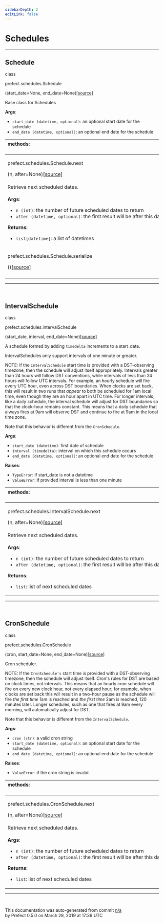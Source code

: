 ```yaml
---
sidebarDepth: 2
editLink: false
---
```

# Schedules
---
 ## Schedule
 <div class='class-sig' id='prefect-schedules-schedule'><p class="prefect-sig">class </p><p class="prefect-class">prefect.schedules.Schedule</p>(start_date=None, end_date=None)<span class="source"><a href="https://github.com/PrefectHQ/prefect/blob/master/src/prefect/schedules.py#L10">[source]</a></span></div>

Base class for Schedules

**Args**:     <ul class="args"><li class="args">`start_date (datetime, optional)`: an optional start date for the schedule     </li><li class="args">`end_date (datetime, optional)`: an optional end date for the schedule</li></ul>

|methods: &nbsp;&nbsp;&nbsp;&nbsp;&nbsp;&nbsp;&nbsp;&nbsp;&nbsp;&nbsp;&nbsp;&nbsp;&nbsp;&nbsp;&nbsp;&nbsp;&nbsp;&nbsp;&nbsp;&nbsp;&nbsp;&nbsp;&nbsp;&nbsp;&nbsp;&nbsp;&nbsp;&nbsp;&nbsp;&nbsp;&nbsp;&nbsp;&nbsp;&nbsp;&nbsp;&nbsp;&nbsp;&nbsp;&nbsp;&nbsp;&nbsp;&nbsp;&nbsp;&nbsp;&nbsp;&nbsp;&nbsp;&nbsp;&nbsp;&nbsp;&nbsp;&nbsp;&nbsp;&nbsp;&nbsp;&nbsp;&nbsp;&nbsp;&nbsp;&nbsp;&nbsp;&nbsp;&nbsp;&nbsp;&nbsp;&nbsp;&nbsp;&nbsp;&nbsp;&nbsp;&nbsp;&nbsp;&nbsp;&nbsp;&nbsp;&nbsp;&nbsp;&nbsp;&nbsp;&nbsp;&nbsp;&nbsp;&nbsp;&nbsp;&nbsp;&nbsp;&nbsp;&nbsp;&nbsp;&nbsp;&nbsp;&nbsp;&nbsp;&nbsp;&nbsp;&nbsp;&nbsp;&nbsp;&nbsp;&nbsp;&nbsp;&nbsp;&nbsp;&nbsp;&nbsp;&nbsp;&nbsp;&nbsp;&nbsp;&nbsp;&nbsp;&nbsp;&nbsp;&nbsp;&nbsp;&nbsp;&nbsp;&nbsp;&nbsp;&nbsp;&nbsp;&nbsp;&nbsp;&nbsp;&nbsp;&nbsp;&nbsp;&nbsp;&nbsp;&nbsp;&nbsp;&nbsp;&nbsp;&nbsp;&nbsp;&nbsp;&nbsp;&nbsp;&nbsp;&nbsp;&nbsp;&nbsp;&nbsp;&nbsp;&nbsp;&nbsp;&nbsp;&nbsp;&nbsp;&nbsp;|
|:----|
 | <div class='method-sig' id='prefect-schedules-schedule-next'><p class="prefect-class">prefect.schedules.Schedule.next</p>(n, after=None)<span class="source"><a href="https://github.com/PrefectHQ/prefect/blob/master/src/prefect/schedules.py#L27">[source]</a></span></div>
<p class="methods">Retrieve next scheduled dates.<br><br>**Args**:     <ul class="args"><li class="args">`n (int)`: the number of future scheduled dates to return     </li><li class="args">`after (datetime, optional)`: the first result will be after this date</li></ul>**Returns**:     <ul class="args"><li class="args">`list[datetime]`: a list of datetimes</li></ul></p>|
 | <div class='method-sig' id='prefect-schedules-schedule-serialize'><p class="prefect-class">prefect.schedules.Schedule.serialize</p>()<span class="source"><a href="https://github.com/PrefectHQ/prefect/blob/master/src/prefect/schedules.py#L40">[source]</a></span></div>
<p class="methods"></p>|

---
<br>

 ## IntervalSchedule
 <div class='class-sig' id='prefect-schedules-intervalschedule'><p class="prefect-sig">class </p><p class="prefect-class">prefect.schedules.IntervalSchedule</p>(start_date, interval, end_date=None)<span class="source"><a href="https://github.com/PrefectHQ/prefect/blob/master/src/prefect/schedules.py#L46">[source]</a></span></div>

A schedule formed by adding `timedelta` increments to a start_date.

IntervalSchedules only support intervals of one minute or greater.

NOTE: If the `IntervalSchedule` start time is provided with a DST-observing timezone, then the schedule will adjust itself appropriately. Intervals greater than 24 hours will follow DST conventions, while intervals of less than 24 hours will follow UTC intervals. For example, an hourly schedule will fire every UTC hour, even across DST boundaries. When clocks are set back, this will result in two runs that *appear* to both be scheduled for 1am local time, even though they are an hour apart in UTC time. For longer intervals, like a daily schedule, the interval schedule will adjust for DST boundaries so that the clock-hour remains constant. This means that a daily schedule that always fires at 9am will observe DST and continue to fire at 9am in the local time zone.

Note that this behavior is different from the `CronSchedule`.

**Args**:     <ul class="args"><li class="args">`start_date (datetime)`: first date of schedule     </li><li class="args">`interval (timedelta)`: interval on which this schedule occurs     </li><li class="args">`end_date (datetime, optional)`: an optional end date for the schedule</li></ul>**Raises**:     <ul class="args"><li class="args">`TypeError`: if start_date is not a datetime     </li><li class="args">`ValueError`: if provided interval is less than one minute</li></ul>

|methods: &nbsp;&nbsp;&nbsp;&nbsp;&nbsp;&nbsp;&nbsp;&nbsp;&nbsp;&nbsp;&nbsp;&nbsp;&nbsp;&nbsp;&nbsp;&nbsp;&nbsp;&nbsp;&nbsp;&nbsp;&nbsp;&nbsp;&nbsp;&nbsp;&nbsp;&nbsp;&nbsp;&nbsp;&nbsp;&nbsp;&nbsp;&nbsp;&nbsp;&nbsp;&nbsp;&nbsp;&nbsp;&nbsp;&nbsp;&nbsp;&nbsp;&nbsp;&nbsp;&nbsp;&nbsp;&nbsp;&nbsp;&nbsp;&nbsp;&nbsp;&nbsp;&nbsp;&nbsp;&nbsp;&nbsp;&nbsp;&nbsp;&nbsp;&nbsp;&nbsp;&nbsp;&nbsp;&nbsp;&nbsp;&nbsp;&nbsp;&nbsp;&nbsp;&nbsp;&nbsp;&nbsp;&nbsp;&nbsp;&nbsp;&nbsp;&nbsp;&nbsp;&nbsp;&nbsp;&nbsp;&nbsp;&nbsp;&nbsp;&nbsp;&nbsp;&nbsp;&nbsp;&nbsp;&nbsp;&nbsp;&nbsp;&nbsp;&nbsp;&nbsp;&nbsp;&nbsp;&nbsp;&nbsp;&nbsp;&nbsp;&nbsp;&nbsp;&nbsp;&nbsp;&nbsp;&nbsp;&nbsp;&nbsp;&nbsp;&nbsp;&nbsp;&nbsp;&nbsp;&nbsp;&nbsp;&nbsp;&nbsp;&nbsp;&nbsp;&nbsp;&nbsp;&nbsp;&nbsp;&nbsp;&nbsp;&nbsp;&nbsp;&nbsp;&nbsp;&nbsp;&nbsp;&nbsp;&nbsp;&nbsp;&nbsp;&nbsp;&nbsp;&nbsp;&nbsp;&nbsp;&nbsp;&nbsp;&nbsp;&nbsp;&nbsp;&nbsp;&nbsp;&nbsp;&nbsp;&nbsp;|
|:----|
 | <div class='method-sig' id='prefect-schedules-intervalschedule-next'><p class="prefect-class">prefect.schedules.IntervalSchedule.next</p>(n, after=None)<span class="source"><a href="https://github.com/PrefectHQ/prefect/blob/master/src/prefect/schedules.py#L86">[source]</a></span></div>
<p class="methods">Retrieve next scheduled dates.<br><br>**Args**:     <ul class="args"><li class="args">`n (int)`: the number of future scheduled dates to return     </li><li class="args">`after (datetime, optional)`: the first result will be after this date</li></ul>**Returns**:     <ul class="args"><li class="args">`list`: list of next scheduled dates</li></ul></p>|

---
<br>

 ## CronSchedule
 <div class='class-sig' id='prefect-schedules-cronschedule'><p class="prefect-sig">class </p><p class="prefect-class">prefect.schedules.CronSchedule</p>(cron, start_date=None, end_date=None)<span class="source"><a href="https://github.com/PrefectHQ/prefect/blob/master/src/prefect/schedules.py#L135">[source]</a></span></div>

Cron scheduler.

NOTE: If the `CronSchedule's` start time is provided with a DST-observing timezone, then the schedule will adjust itself. Cron's rules for DST are based on clock times, not intervals. This means that an hourly cron schedule will fire on every new clock hour, not every elapsed hour; for example, when clocks are set back this will result in a two-hour pause as the schedule will fire *the first time* 1am is reached and *the first time* 2am is reached, 120 minutes later. Longer schedules, such as one that fires at 9am every morning, will automatically adjust for DST.

Note that this behavior is different from the `IntervalSchedule`.

**Args**:     <ul class="args"><li class="args">`cron (str)`: a valid cron string     </li><li class="args">`start_date (datetime, optional)`: an optional start date for the schedule     </li><li class="args">`end_date (datetime, optional)`: an optional end date for the schedule</li></ul>**Raises**:     <ul class="args"><li class="args">`ValueError`: if the cron string is invalid</li></ul>

|methods: &nbsp;&nbsp;&nbsp;&nbsp;&nbsp;&nbsp;&nbsp;&nbsp;&nbsp;&nbsp;&nbsp;&nbsp;&nbsp;&nbsp;&nbsp;&nbsp;&nbsp;&nbsp;&nbsp;&nbsp;&nbsp;&nbsp;&nbsp;&nbsp;&nbsp;&nbsp;&nbsp;&nbsp;&nbsp;&nbsp;&nbsp;&nbsp;&nbsp;&nbsp;&nbsp;&nbsp;&nbsp;&nbsp;&nbsp;&nbsp;&nbsp;&nbsp;&nbsp;&nbsp;&nbsp;&nbsp;&nbsp;&nbsp;&nbsp;&nbsp;&nbsp;&nbsp;&nbsp;&nbsp;&nbsp;&nbsp;&nbsp;&nbsp;&nbsp;&nbsp;&nbsp;&nbsp;&nbsp;&nbsp;&nbsp;&nbsp;&nbsp;&nbsp;&nbsp;&nbsp;&nbsp;&nbsp;&nbsp;&nbsp;&nbsp;&nbsp;&nbsp;&nbsp;&nbsp;&nbsp;&nbsp;&nbsp;&nbsp;&nbsp;&nbsp;&nbsp;&nbsp;&nbsp;&nbsp;&nbsp;&nbsp;&nbsp;&nbsp;&nbsp;&nbsp;&nbsp;&nbsp;&nbsp;&nbsp;&nbsp;&nbsp;&nbsp;&nbsp;&nbsp;&nbsp;&nbsp;&nbsp;&nbsp;&nbsp;&nbsp;&nbsp;&nbsp;&nbsp;&nbsp;&nbsp;&nbsp;&nbsp;&nbsp;&nbsp;&nbsp;&nbsp;&nbsp;&nbsp;&nbsp;&nbsp;&nbsp;&nbsp;&nbsp;&nbsp;&nbsp;&nbsp;&nbsp;&nbsp;&nbsp;&nbsp;&nbsp;&nbsp;&nbsp;&nbsp;&nbsp;&nbsp;&nbsp;&nbsp;&nbsp;&nbsp;&nbsp;&nbsp;&nbsp;&nbsp;&nbsp;|
|:----|
 | <div class='method-sig' id='prefect-schedules-cronschedule-next'><p class="prefect-class">prefect.schedules.CronSchedule.next</p>(n, after=None)<span class="source"><a href="https://github.com/PrefectHQ/prefect/blob/master/src/prefect/schedules.py#L167">[source]</a></span></div>
<p class="methods">Retrieve next scheduled dates.<br><br>**Args**:     <ul class="args"><li class="args">`n (int)`: the number of future scheduled dates to return     </li><li class="args">`after (datetime, optional)`: the first result will be after this date</li></ul>**Returns**:     <ul class="args"><li class="args">`list`: list of next scheduled dates</li></ul></p>|

---
<br>


<p class="auto-gen">This documentation was auto-generated from commit <a href='https://github.com/PrefectHQ/prefect/commit/n/a'>n/a</a> </br>by Prefect 0.5.0 on March 29, 2019 at 17:39 UTC</p>
